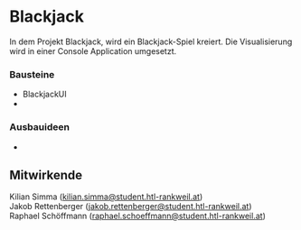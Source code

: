  # Blackjack
In dem Projekt Blackjack, wird ein Blackjack-Spiel kreiert. Die Visualisierung wird in einer Console Application  umgesetzt.

### Bausteine
- BlackjackUI
- 

### Ausbauideen
- 

## Mitwirkende
Kilian Simma (kilian.simma@student.htl-rankweil.at)  
Jakob Rettenberger (jakob.rettenberger@student.htl-rankweil.at)  
Raphael Schöffmann (raphael.schoeffmann@student.htl-rankweil.at)  
